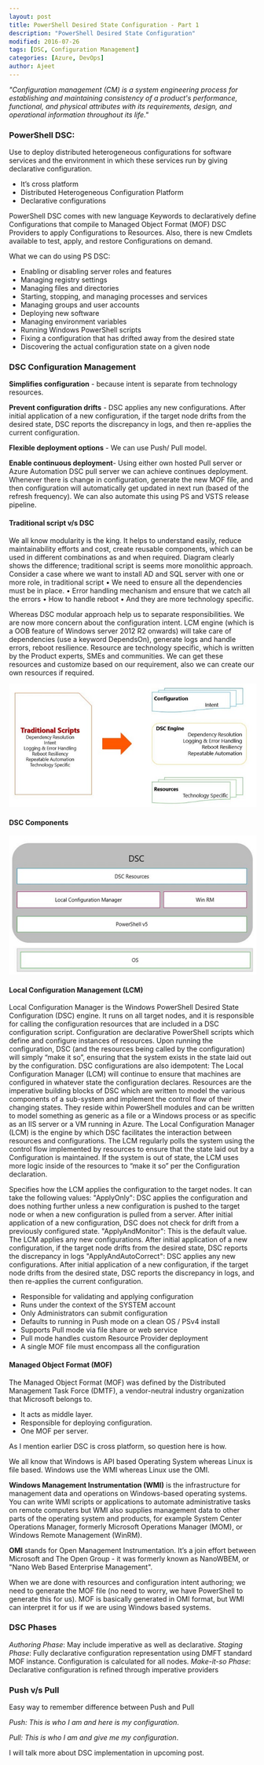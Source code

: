 ```yaml
---
layout: post
title: PowerShell Desired State Configuration - Part 1
description: "PowerShell Desired State Configuration"
modified: 2016-07-26
tags: [DSC, Configuration Management]
categories: [Azure, DevOps]
author: Ajeet
---
```

*"Configuration management (CM) is a system engineering process for establishing and maintaining consistency of a product's performance, functional, and physical attributes with its requirements, design, and operational information throughout its life."*

### PowerShell DSC: 

Use to deploy distributed heterogeneous configurations for software services and the environment in which these services run by giving declarative configuration. 
* It’s cross platform
* Distributed Heterogeneous Configuration Platform
* Declarative configurations
 
PowerShell DSC comes with new language Keywords to declaratively define Configurations that compile to Managed Object Format (MOF) DSC Providers to apply Configurations to Resources. Also, there is new Cmdlets available to test, apply, and restore Configurations on demand. 

What we can do using PS DSC:

* Enabling or disabling server roles and features
* Managing registry settings
* Managing files and directories
* Starting, stopping, and managing processes and services
* Managing groups and user accounts
* Deploying new software
* Managing environment variables
* Running Windows PowerShell scripts
* Fixing a configuration that has drifted away from the desired state
* Discovering the actual configuration state on a given node

### DSC Configuration Management

**Simplifies configuration** - because intent is separate from technology resources.

**Prevent configuration drifts** - DSC applies any new configurations. After initial application of a new configuration, if the target node drifts from the desired state, DSC reports the discrepancy in logs, and then re-applies the current configuration.

**Flexible deployment options** - We can use Push/ Pull model.

**Enable continuous deployment**- Using either own hosted Pull server or Azure Automation DSC pull server we can achieve continues deployment. Whenever there is change in configuration, generate the new MOF file, and then configuration will automatically get updated in next run (based of the refresh frequency).
We can also automate this using PS and VSTS release pipeline. 

#### Traditional script v/s DSC
We all know modularity is the king. It helps to understand easily, reduce maintainability efforts and cost, create reusable components, which can be used in different combinations as and when required.
Diagram clearly shows the difference; traditional script is seems more monolithic approach. Consider a case where we want to install AD and SQL server with one or more role, in traditional script 
• We need to ensure all the dependencies must be in place. 
• Error handling mechanism and ensure that we catch all the errors
• How to handle reboot
• And they are more technology specific.

Whereas DSC modular approach help us to separate responsibilities. We are now more concern about the configuration intent. LCM engine (which is a OOB feature of Windows server 2012 R2 onwards) will take care of dependencies (use a keyword DependsOn), generate logs and handle errors, reboot resilience. Resource are technology specific, which is written by the Product experts, SMEs and communities. We can get these resources and customize based on our requirement, also we can create our own resources if required.

![Traditional script v/s DSC](/images/posts/PSDSC/trdscriptvsdsc.JPG)

#### DSC Components
![DSC component](/images/posts/PSDSC/dsccomponent.JPG)


#### Local Configuration Management (LCM)
Local Configuration Manager is the Windows PowerShell Desired State Configuration (DSC) engine. It runs on all target nodes, and it is responsible for calling the configuration resources that are included in a DSC configuration script.
Configuration are declarative PowerShell scripts which define and configure instances of resources. Upon running the configuration, DSC (and the resources being called by the configuration) will simply “make it so”, ensuring that the system exists in the state laid out by the configuration. DSC configurations are also idempotent: The Local Configuration Manager (LCM) will continue to ensure that machines are configured in whatever state the configuration declares.
Resources are the imperative building blocks of DSC which are written to model the various components of a sub-system and implement the control flow of their changing states. They reside within PowerShell modules and can be written to model something as generic as a file or a Windows process or as specific as an IIS server or a VM running in Azure.
The Local Configuration Manager (LCM) is the engine by which DSC facilitates the interaction between resources and configurations. The LCM regularly polls the system using the control flow implemented by resources to ensure that the state laid out by a Configuration is maintained. If the system is out of state, the LCM uses more logic inside of the resources to “make it so” per the Configuration declaration.

Specifies how the LCM applies the configuration to the target nodes. It can take the following values: "ApplyOnly": DSC applies the configuration and does nothing further unless a new configuration is pushed to the target node or when a new configuration is pulled from a server. After initial application of a new configuration, DSC does not check for drift from a previously configured state. "ApplyAndMonitor": This is the default value. The LCM applies any new configurations. After initial application of a new configuration, if the target node drifts from the desired state, DSC reports the discrepancy in logs "ApplyAndAutoCorrect": DSC applies any new configurations. After initial application of a new configuration, if the target node drifts from the desired state, DSC reports the discrepancy in logs, and then re-applies the current configuration.
* Responsible for validating and applying configuration
* Runs under the context of the SYSTEM account
* Only Administrators can submit configuration
* Defaults to running in Push mode on a clean OS / PSv4 install
* Supports Pull mode via file share or web service
* Pull mode handles custom Resource Provider deployment
* A single MOF file must encompass all the configuration


#### Managed Object Format (MOF)

The Managed Object Format (MOF) was defined by the Distributed Management Task Force (DMTF), a vendor-neutral industry organization that Microsoft belongs to. 
* It acts as middle layer.
* Responsible for deploying configuration.
* One MOF per server.

As I mention earlier DSC is cross platform, so question here is how.

We all know that Windows is API based Operating System whereas Linux is file based. Windows use the WMI whereas Linux use the OMI.

**Windows Management Instrumentation (WMI)** is the infrastructure for management data and operations on Windows-based operating systems. You can write WMI scripts or applications to automate administrative tasks on remote computers but WMI also supplies management data to other parts of the operating system and products, for example System Center Operations Manager, formerly Microsoft Operations Manager (MOM), or Windows Remote Management (WinRM).

**OMI** stands for Open Management Instrumentation. It’s a join effort between Microsoft and The Open Group - it was formerly known as NanoWBEM, or "Nano Web Based Enterprise Management".

When we are done with resources and configuration intent authoring; we need to generate the MOF file (no need to worry, we have PowerShell to generate this for us). MOF is basically generated in OMI format, but WMI can interpret it for us if we are using Windows based systems. 

### DSC Phases
*Authoring Phase*: May include imperative as well as declarative.
*Staging Phase*: Fully declarative configuration representation using DMFT standard MOF instance.
Configuration is calculated for all nodes.
*Make-it-so Phase*: Declarative configuration is refined through imperative providers

### Push v/s Pull

Easy way to remember difference between Push and Pull

*Push: This is who I am and here is my configuration*. 

*Pull: This is who I am and give me my configuration*.

I will talk more about DSC implementation in upcoming post.